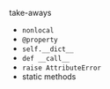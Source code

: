 take-aways

- `nonlocal`
- `@property`
- `self.__dict__`
- `def __call__`
- `raise AttributeError`
- static methods
